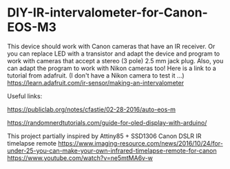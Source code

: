 # DIY-IR-intervalometer-for-Canon-EOS-M3

This device should work with Canon cameras that have an IR receiver.
Or you can replace LED with a transistor and adapt the device and program to work with cameras that accept a stereo (3 pole) 2.5 mm jack plug.
Also, you can adapt the program to work with Nikon cameras too! Here is a link to a tutorial from adafruit. (I don't have a Nikon camera to test it ...)
https://learn.adafruit.com/ir-sensor/making-an-intervalometer

Useful links:

https://publiclab.org/notes/cfastie/02-28-2016/auto-eos-m

https://randomnerdtutorials.com/guide-for-oled-display-with-arduino/



This project partially inspired by Attiny85 + SSD1306 Canon DSLR IR timelapse remote
https://www.imaging-resource.com/news/2016/10/24/for-under-25-you-can-make-your-own-infrared-timelapse-remote-for-canon
https://www.youtube.com/watch?v=ne5mtMA6v-w
